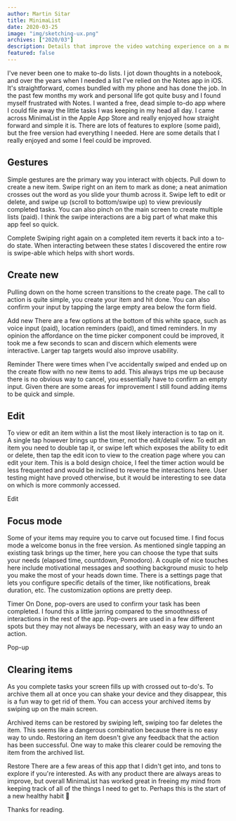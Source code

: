 ```yaml
---
author: Martin Sitar
title: MinimaList
date: 2020-03-25
image: "img/sketching-ux.png"
archives: ["2020/03"]
description: Details that improve the video watching experience on a mobile phone.
featured: false
---
```


I've never been one to make to-do lists. I jot down thoughts in a notebook, and over the years when I needed a list I've relied on the Notes app in iOS. It's straightforward, comes bundled with my phone and has done the job. In the past few months my work and personal life got quite busy and I found myself frustrated with Notes. I wanted a free, dead simple to-do app where I could file away the little tasks I was keeping in my head all day. I came across MinimaList in the Apple App Store and really enjoyed how straight forward and simple it is. There are lots of features to explore (some paid), but the free version had everything I needed. Here are some details that I really enjoyed and some I feel could be improved.

## Gestures
Simple gestures are the primary way you interact with objects. Pull down to create a new item. Swipe right on an item to mark as done; a neat animation crosses out the word as you slide your thumb across it. Swipe left to edit or delete, and swipe up (scroll to bottom/swipe up) to view previously completed tasks. You can also pinch on the main screen to create multiple lists (paid). I think the swipe interactions are a big part of what make this app feel so quick.

Complete
Swiping right again on a completed item reverts it back into a to-do state. When interacting between these states I discovered the entire row is swipe-able which helps with short words.

## Create new
Pulling down on the home screen transitions to the create page. The call to action is quite simple, you create your item and hit done. You can also confirm your input by tapping the large empty area below the form field.

Add new
There are a few options at the bottom of this white space, such as voice input (paid), location reminders (paid), and timed reminders. In my opinion the affordance on the time picker component could be improved, it took me a few seconds to scan and discern which elements were interactive. Larger tap targets would also improve usability.

Reminder
There were times when I've accidentally swiped and ended up on the create flow with no new items to add. This always trips me up because there is no obvious way to cancel, you essentially have to confirm an empty input. Given there are some areas for improvement I still found adding items to be quick and simple.

## Edit
To view or edit an item within a list the most likely interaction is to tap on it. A single tap however brings up the timer, not the edit/detail view. To edit an item you need to double tap it, or swipe left which exposes the ability to edit or delete, then tap the edit icon to view to the creation page where you can edit your item. This is a bold design choice, I feel the timer action would be less frequented and would be inclined to reverse the interactions here. User testing might have proved otherwise, but it would be interesting to see data on which is more commonly accessed.

Edit
## Focus mode
Some of your items may require you to carve out focused time. I find focus mode a welcome bonus in the free version. As mentioned single tapping an existing task brings up the timer, here you can choose the type that suits your needs (elapsed time, countdown, Pomodoro). A couple of nice touches here include motivational messages and soothing background music to help you make the most of your heads down time. There is a settings page that lets you configure specific details of the timer, like notifications, break duration, etc. The customization options are pretty deep.

Timer
On Done, pop-overs are used to confirm your task has been completed. I found this a little jarring compared to the smoothness of interactions in the rest of the app. Pop-overs are used in a few different spots but they may not always be necessary, with an easy way to undo an action.

Pop-up
## Clearing items
As you complete tasks your screen fills up with crossed out to-do's. To archive them all at once you can shake your device and they disappear, this is a fun way to get rid of them. You can access your archived items by swiping up on the main screen.

Archived items can be restored by swiping left, swiping too far deletes the item. This seems like a dangerous combination because there is no easy way to undo. Restoring an item doesn't give any feedback that the action has been successful. One way to make this clearer could be removing the item from the archived list.

Restore
There are a few areas of this app that I didn't get into, and tons to explore if you're interested. As with any product there are always areas to improve, but overall MinimaList has worked great in freeing my mind from keeping track of all of the things I need to get to. Perhaps this is the start of a new healthy habit 🤞

Thanks for reading.